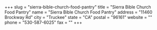 +++
slug = "sierra-bible-church-food-pantry"
title = "Sierra Bible Church Food Pantry"
name = "Sierra Bible Church Food Pantry"
address = "11460 Brockway Rd"
city = "Truckee"
state = "CA"
postal = "96161"
website = ""
phone = "530-587-6025"
fax = ""
+++
